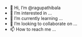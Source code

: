 - 👋 Hi, I’m @ragupathibala
- 👀 I’m interested in ...
- 🌱 I’m currently learning ...
- 💞️ I’m looking to collaborate on ...
- 📫 How to reach me ...

<!---
ragupathibala/ragupathibala is a ✨ special ✨ repository because its `README.md` (this file) appears on your GitHub profile.
You can click the Preview link to take a look at your changes.
--->
